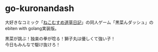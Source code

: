 # go-kuronandash

大好きなコミック「[ねこむすめ道草日記](http://www.comic-ryu.jp/_nekomusume/)」の同人ゲーム「黒菜んダッシュ」のebiten with golang実装版。

黒菜が跳ぶ！独楽の拳が唸る！獅子丸は優しくて強い子！  
今日もみんなで駆け抜けろ！
